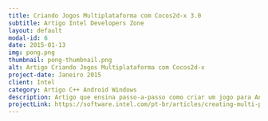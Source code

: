 ```yaml
---
title: Criando Jogos Multiplataforma com Cocos2d-x 3.0
subtitle: Artigo Intel Developers Zone
layout: default
modal-id: 6
date: 2015-01-13
img: pong.png
thumbnail: pong-thumbnail.png
alt: Artigo Criando Jogos Multiplataforma com Cocos2d-x
project-date: Janeiro 2015
client: Intel
category: Artigo C++ Android Windows
description: Artigo que ensina passo-a-passo como criar um jogo para Android e Windows utilizando o framework Cocos2d-X na nova versão 3.0
projectLink: https://software.intel.com/pt-br/articles/creating-multi-platform-games-with-cocos2d-x-version-30-or-later
---
```

